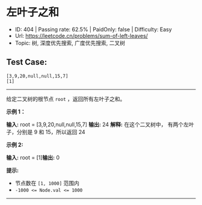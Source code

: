 # 左叶子之和                                                          

* ID: 404     | Passing rate: 62.5% | PaidOnly: false  | Difficulty: Easy 
* Url: https://leetcode.cn/problems/sum-of-left-leaves/ 
* Topic: 树, 深度优先搜索, 广度优先搜索, 二叉树 

## Test Case:

```
[3,9,20,null,null,15,7]
[1]
```

---

给定二叉树的根节点 `root` ，返回所有左叶子之和。


**示例 1：**


**输入:** root = [3,9,20,null,null,15,7] **输出:** 24 **解释:** 在这个二叉树中，
有两个左叶子，分别是 9 和 15，所以返回 24

**示例 2:**

**输入:** root = [1]**输出:** 0


**提示:**

* 节点数在 `[1, 1000]` 范围内
* `-1000 <= Node.val <= 1000`


---